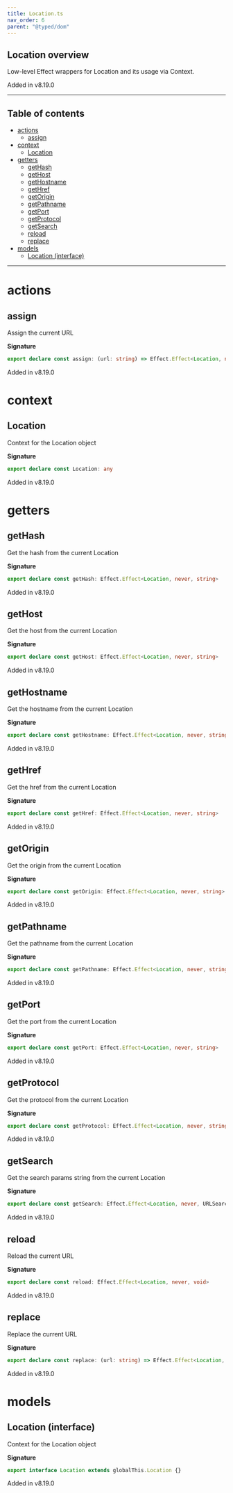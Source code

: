 ```yaml
---
title: Location.ts
nav_order: 6
parent: "@typed/dom"
---
```


## Location overview

Low-level Effect wrappers for Location and its usage via Context.

Added in v8.19.0

---

<h2 class="text-delta">Table of contents</h2>

- [actions](#actions)
  - [assign](#assign)
- [context](#context)
  - [Location](#location)
- [getters](#getters)
  - [getHash](#gethash)
  - [getHost](#gethost)
  - [getHostname](#gethostname)
  - [getHref](#gethref)
  - [getOrigin](#getorigin)
  - [getPathname](#getpathname)
  - [getPort](#getport)
  - [getProtocol](#getprotocol)
  - [getSearch](#getsearch)
  - [reload](#reload)
  - [replace](#replace)
- [models](#models)
  - [Location (interface)](#location-interface)

---

# actions

## assign

Assign the current URL

**Signature**

```ts
export declare const assign: (url: string) => Effect.Effect<Location, never, void>
```

Added in v8.19.0

# context

## Location

Context for the Location object

**Signature**

```ts
export declare const Location: any
```

Added in v8.19.0

# getters

## getHash

Get the hash from the current Location

**Signature**

```ts
export declare const getHash: Effect.Effect<Location, never, string>
```

Added in v8.19.0

## getHost

Get the host from the current Location

**Signature**

```ts
export declare const getHost: Effect.Effect<Location, never, string>
```

Added in v8.19.0

## getHostname

Get the hostname from the current Location

**Signature**

```ts
export declare const getHostname: Effect.Effect<Location, never, string>
```

Added in v8.19.0

## getHref

Get the href from the current Location

**Signature**

```ts
export declare const getHref: Effect.Effect<Location, never, string>
```

Added in v8.19.0

## getOrigin

Get the origin from the current Location

**Signature**

```ts
export declare const getOrigin: Effect.Effect<Location, never, string>
```

Added in v8.19.0

## getPathname

Get the pathname from the current Location

**Signature**

```ts
export declare const getPathname: Effect.Effect<Location, never, string>
```

Added in v8.19.0

## getPort

Get the port from the current Location

**Signature**

```ts
export declare const getPort: Effect.Effect<Location, never, string>
```

Added in v8.19.0

## getProtocol

Get the protocol from the current Location

**Signature**

```ts
export declare const getProtocol: Effect.Effect<Location, never, string>
```

Added in v8.19.0

## getSearch

Get the search params string from the current Location

**Signature**

```ts
export declare const getSearch: Effect.Effect<Location, never, URLSearchParams>
```

Added in v8.19.0

## reload

Reload the current URL

**Signature**

```ts
export declare const reload: Effect.Effect<Location, never, void>
```

Added in v8.19.0

## replace

Replace the current URL

**Signature**

```ts
export declare const replace: (url: string) => Effect.Effect<Location, never, void>
```

Added in v8.19.0

# models

## Location (interface)

Context for the Location object

**Signature**

```ts
export interface Location extends globalThis.Location {}
```

Added in v8.19.0

